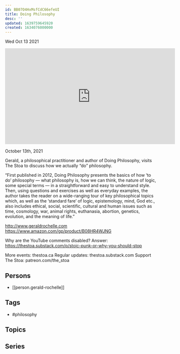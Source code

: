 ```yaml
---
id: BB07O4HxMsfCdC66efeUI
title: Doing Philosophy
desc: ''
updated: 1639759645920
created: 1634076000000
---
```





Wed Oct 13 2021

<iframe width="560" height="315" src="https://www.youtube.com/embed/MWsN5qYgzvM" title="Doing Philosophy w/ Gerald Rochelle" frameborder="0" allow="accelerometer; autoplay; clipboard-write; encrypted-media; gyroscope; picture-in-picture" allowfullscreen ></iframe>

October 13th, 2021

Gerald, a philosophical practitioner and author of Doing Philosophy, visits The Stoa to discuss how we actually “do” philosophy.

“First published in 2012, Doing Philosophy presents the basics of how ‘to do’ philosophy — what philosophy is, how we can think, the nature of logic, some special terms — in a straightforward and easy to understand style. Then, using questions and exercises as well as everyday examples, the author takes the reader on a wide-ranging tour of key philosophical topics which, as well as the ‘standard fare’ of logic, epistemology, mind, God etc., also includes ethical, social, scientific, cultural and human issues such as time, cosmology, war, animal rights, euthanasia, abortion, genetics, evolution, and the meaning of life.”

http://www.geraldrochelle.com
https://www.amazon.com/gp/product/B08HR4WJNG

Why are the YouTube comments disabled? Answer: https://thestoa.substack.com/p/stoic-punk-or-why-you-should-stop

More events: thestoa.ca 
Regular updates: thestoa.substack.com 
Support The Stoa: patreon.com/the_stoa

## Persons

- [[person.gerald-rochelle]]

## Tags

- #philosophy

## Topics



## Series



